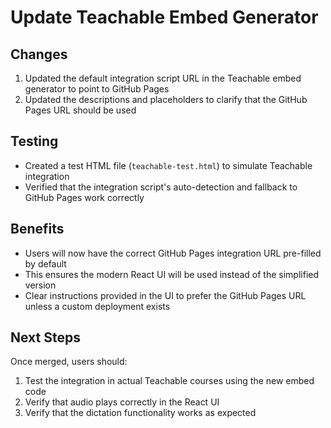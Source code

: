 # Update Teachable Embed Generator

## Changes
1. Updated the default integration script URL in the Teachable embed generator to point to GitHub Pages
2. Updated the descriptions and placeholders to clarify that the GitHub Pages URL should be used

## Testing
- Created a test HTML file (`teachable-test.html`) to simulate Teachable integration
- Verified that the integration script's auto-detection and fallback to GitHub Pages work correctly

## Benefits
- Users will now have the correct GitHub Pages integration URL pre-filled by default
- This ensures the modern React UI will be used instead of the simplified version
- Clear instructions provided in the UI to prefer the GitHub Pages URL unless a custom deployment exists

## Next Steps
Once merged, users should:
1. Test the integration in actual Teachable courses using the new embed code
2. Verify that audio plays correctly in the React UI
3. Verify that the dictation functionality works as expected
